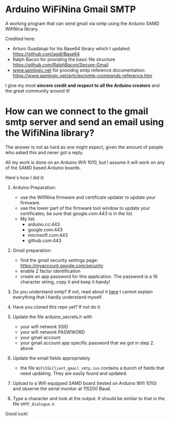 # Arduino WiFiNina Gmail SMTP

A working program that can send gmail via smtp using the Arduino SAMD WifiNina library.

Credited here:
- Arturo Guadalupi for his Base64 library which I updated: https://github.com/agdl/Base64
- Ralph Bacon for providing the basic file structure https://github.com/RalphBacon/Secure-Gmail
- www.samlogic.net for providng smtp reference documentation: https://www.samlogic.net/articles/smtp-commands-reference.htm

I give my most **sincere credit and respect to all the Arduino creators** and the great community around it!

# How can we connect to the gmail smtp server and send an email using the WifiNina library?

The answer is not as hard as one might expect, given the amount of people who asked this and never got a reply.

All my work is done on an Arduino Wifi 1010, but I assume it will work on any of the SAMD based Arduino boards.

Here's how I did it:
1. Arduino Preparation:
    - use the WifiNina firmware and certificate updater to update your firmware.    
    - use the lower part of the firmware tool window to update your certificates; be sure that google.com:443 is in the list.
    - My list:
        - arduino.cc:443
        - google.com:443
        - microsoft.com:443
        - github.com:443 
2. Gmail preparation:
    - find the gmail security settings page:  https://myaccount.google.com/security
    - enable 2 factor identification
    - create an app password for this application. The password is a 16 character string, copy it  and keep it handy!

3. Do you understand smtp? If not, read about it [here](https://www.samlogic.net/articles/smtp-commands-reference.htm) I cannot explain everything that I hardly understand myself.
4. Have you cloned this repo yet? If not do it.
5. Update the file arduino_secrets.h with
    - your wifi network SSID
    - your wifi network PASWWORD
    - your gmail account
    - your gmail account app specific password that we got in step 2. above

6. Update the email fields appropriately
    - the file `WiFiSSLClient_gmail_smtp.ino` contains a bunch of fields that need updating. They are easily found and updated.

7. Upload to a Wifi equipped SAMD board (tested on Arduino Wifi 1010) and observe the serial monitor at 115200 Baud.
8. Type a character and look at the output. It should be similar to that in the file `SMTP_Dialogue.h`

Good luck!
 